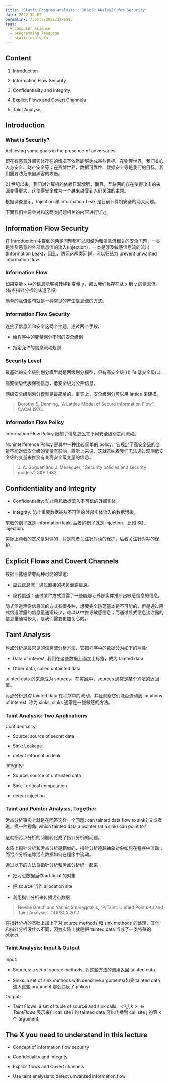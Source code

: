 ```yaml
---
title: 'Static Program Analysis : Static Analysis for Security'
date: 2022-12-07
permalink: /posts/2022/12/sa13
tags:
  - computer science
  - programming language
  - static analysis
---
```


## Content

1. Introduction

2. Information Flow Security

3. Confidentiality and Integrity

4. Explicit Flows and Covert Channels

5. Taint Analysis

## Introduction

### What is Security?

Achieving some goals in the presence of adversaries.

即在有恶意外部实体存在的情况下依然能够达成某些目标。在物理世界，我们关心人身安全、财产安全等；在赛博世界，数据可靠性、数据安全等是我们的目标，我们需要防范来自黑客的攻击。

21 世纪以来，我们对计算机的依赖日渐增强，而且，互联网的存在使得攻击的来源变得更大，这使得安全成为一个越来越受到人们关注的主题。

根据调查显示，Injection 和 Information Leak 是目前计算机安全的两大问题。

下面我们主要会对和这两类问题相关的内容进行详述。

## Information Flow Security

在 Introduction 中提到的两类问题都可以归结为和信息流相关的安全问题，一类是涉及恶意的外部信息流的流入(Injection)，一类是涉及敏感信息流的流出 (Information Leak)，因此，防范这两类问题，可以归结为 prevent unwanted information flow.

### Information Flow

如果变量 x 中的信息能够被转移到变量 y，那么我们称存在从 x 到 y 的信息流。(有点指针分析的味道了吗)

简单的赋值语句就是一种常见的产生信息流的方式。

### Information Flow Security

连接了信息流和安全这两个主题，通过两个手段:

- 给程序中的变量划分不同的安全级别

- 指定允许的信息流动规则

### Security Level

最基础的安全级别划分模型就是两级划分模型，只有高安全级(H) 和 低安全级(L).

高安全级代表保密信息，低安全级为公开信息。

两级安全级别划分模型是最简单的，事实上，安全级划分可以用 lattice 来建模。

> Dorothy E. Denning, “A Lattice Model of Secure Information Flow”. CACM 1976.

### Information Flow Policy

Information Flow Policy 限制了信息怎么在不同安全级别之间流动。

Noninterference Policy 是其中一种比较简单的 policy，它规定了高安全级的变量不能对低安全级的变量有影响。直觉上来说，这就意味着我们无法通过观测低安全级的变量来推测有关高安全级变量的信息。

> J. A. Goguen and J. Meseguer, “Security policies and security models”. S&P 1982.


## Confidentiality and Integrity

- Confidentiality: 防止隐私数据流入不可信的外部实体。

- Integrity: 防止重要数据被从不可信的外部实体流入的数据污染。

前者的例子就是 information leak, 后者的例子就是 injection，比如 SQL injection.

实际上两者的定义是对偶的，只是前者关注针对读的保护，后者关注针对写的保护。

## Explicit Flows and Covert Channels

数据泄露通常有两种可能的渠道:

- 显式信息流：通过直接的拷贝泄露信息。

- 隐式信道：通过某种方式泄露了一些能够让外部实体推断出敏感信息的信息。

隐式信道泄露信息流的方式有很多种，想要完全防范基本是不可能的，但是通过隐式信道泄露的信息量通常较少，难以从中推导敏感信息；而通过显式信息流泄露的信息量通常较大，是我们需要更加关心的。

## Taint Analysis

污点分析是最常见的信息流分析方法，它把程序中的数据分为如下的两类:

- Data of interest, 我们在这些数据上面加上标签，成为 tainted data

- Other data, called untainted data

tainted data 的来源成为 sources，在实践中，sources 通常是某个方法的返回值。

污点分析追踪 tainted data 在程序中的流动，并且观察它们能否流动到 locations of interest, 称为 sinks. sinks 通常是一些敏感的方法。

### Taint Analysis: Two Applications

Confidentiality:

- Source: source of secret data

- Sink: Leakage

- detect information leak

Integrity:

- Source: source of untrusted data

- Sink：critical computation

- detect injection

### Taint and Pointer Analysis, Together

污点分析事实上就是在回答这样一个问题: can tainted data flow to sink? 又或者说，换一种视角: which tainted data a pointer (at a sink) can point to?

这就把污点分析的问题转化成了指针分析的问题。

本质上指针分析和污点分析是相似的，指针分析追踪抽象对象如何在程序中流动；而污点分析追踪污点数据如何在程序中流动。

通过以下的方法将指针分析和污点分析统一起来：

- 把污点数据当作 artificial 的对象

- 把 source 当作 allocation site

- 利用指针分析来传播污点数据

> Neville Grech and Yannis Smaragdakis, “P/Taint: Unified Points-to and Taint Analysis”. OOPSLA 2017.

在指针分析的基础上加上了对 source methods 和 sink methods 的处理，其他和指针分析没什么不同，因为实质上就是把 tainted data 当成了一类特殊的 object.

### Taint Analysis: Input & Output

Input: 

- Sources: a set of source methods, 对这些方法的调用返回 tainted data.

- Sinks: a set of sink methods with sensitive arguments(如果 tainted data 流入这些 argument 那么违反了 policy)

Output:

- Taint Flows: a set of tuple of source and sink calls. $<i, j, k>\in TaintFlows$ 表示来自 call site i 的 tainted data 可以传播到 call site j 的第 k 个 argument.

## The X you need to understand in this lecture

- Concept of information flow security

- Confidetiality and Integrity

- Explicit flows and Covert channels

- Use taint analysis to detect unwanted information flow